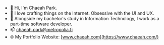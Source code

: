 - 👋 Hi, I'm Chaeah Park. 
- 👀 I love crafting things on the Internet. Obsessive with the UI and UX.
- 🌱 Alongside my bachelor's study in Information Technology, I work as a part-time software developer. 
- 📫 chaeah.park@metropolia.fi
- 🌐 My Portfolio Website: [www.chaeah.com](https://www.chaeah.com/)
